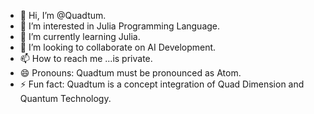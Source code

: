 - 👋 Hi, I’m @Quadtum.
- 👀 I’m interested in Julia Programming Language.
- 🌱 I’m currently learning Julia.
- 💞️ I’m looking to collaborate on AI Development.
- 📫 How to reach me ...is private. 
- 😄 Pronouns: Quadtum must be pronounced as Atom. 
- ⚡ Fun fact: Quadtum is a concept integration of Quad Dimension and Quantum Technology.

<!---
Quadtum/Quadtum is a ✨ special ✨ repository because its `README.md` (this file) appears on your GitHub profile.
You can click the Preview link to take a look at your changes.
--->

